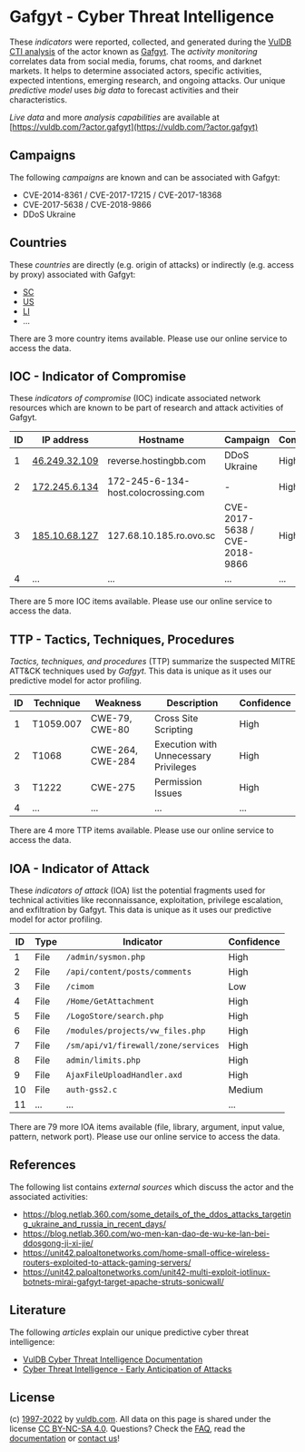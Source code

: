 # Gafgyt - Cyber Threat Intelligence

These _indicators_ were reported, collected, and generated during the [VulDB CTI analysis](https://vuldb.com/?kb.cti) of the actor known as [Gafgyt](https://vuldb.com/?actor.gafgyt). The _activity monitoring_ correlates data from social media, forums, chat rooms, and darknet markets. It helps to determine associated actors, specific activities, expected intentions, emerging research, and ongoing attacks. Our unique _predictive model_ uses _big data_ to forecast activities and their characteristics.

_Live data_ and more _analysis capabilities_ are available at [https://vuldb.com/?actor.gafgyt](https://vuldb.com/?actor.gafgyt)

## Campaigns

The following _campaigns_ are known and can be associated with Gafgyt:

* CVE-2014-8361 / CVE-2017-17215 / CVE-2017-18368
* CVE-2017-5638 / CVE-2018-9866
* DDoS Ukraine

## Countries

These _countries_ are directly (e.g. origin of attacks) or indirectly (e.g. access by proxy) associated with Gafgyt:

* [SC](https://vuldb.com/?country.sc)
* [US](https://vuldb.com/?country.us)
* [LI](https://vuldb.com/?country.li)
* ...

There are 3 more country items available. Please use our online service to access the data.

## IOC - Indicator of Compromise

These _indicators of compromise_ (IOC) indicate associated network resources which are known to be part of research and attack activities of Gafgyt.

ID | IP address | Hostname | Campaign | Confidence
-- | ---------- | -------- | -------- | ----------
1 | [46.249.32.109](https://vuldb.com/?ip.46.249.32.109) | reverse.hostingbb.com | DDoS Ukraine | High
2 | [172.245.6.134](https://vuldb.com/?ip.172.245.6.134) | 172-245-6-134-host.colocrossing.com | - | High
3 | [185.10.68.127](https://vuldb.com/?ip.185.10.68.127) | 127.68.10.185.ro.ovo.sc | CVE-2017-5638 / CVE-2018-9866 | High
4 | ... | ... | ... | ...

There are 5 more IOC items available. Please use our online service to access the data.

## TTP - Tactics, Techniques, Procedures

_Tactics, techniques, and procedures_ (TTP) summarize the suspected MITRE ATT&CK techniques used by _Gafgyt_. This data is unique as it uses our predictive model for actor profiling.

ID | Technique | Weakness | Description | Confidence
-- | --------- | -------- | ----------- | ----------
1 | T1059.007 | CWE-79, CWE-80 | Cross Site Scripting | High
2 | T1068 | CWE-264, CWE-284 | Execution with Unnecessary Privileges | High
3 | T1222 | CWE-275 | Permission Issues | High
4 | ... | ... | ... | ...

There are 4 more TTP items available. Please use our online service to access the data.

## IOA - Indicator of Attack

These _indicators of attack_ (IOA) list the potential fragments used for technical activities like reconnaissance, exploitation, privilege escalation, and exfiltration by Gafgyt. This data is unique as it uses our predictive model for actor profiling.

ID | Type | Indicator | Confidence
-- | ---- | --------- | ----------
1 | File | `/admin/sysmon.php` | High
2 | File | `/api/content/posts/comments` | High
3 | File | `/cimom` | Low
4 | File | `/Home/GetAttachment` | High
5 | File | `/LogoStore/search.php` | High
6 | File | `/modules/projects/vw_files.php` | High
7 | File | `/sm/api/v1/firewall/zone/services` | High
8 | File | `admin/limits.php` | High
9 | File | `AjaxFileUploadHandler.axd` | High
10 | File | `auth-gss2.c` | Medium
11 | ... | ... | ...

There are 79 more IOA items available (file, library, argument, input value, pattern, network port). Please use our online service to access the data.

## References

The following list contains _external sources_ which discuss the actor and the associated activities:

* https://blog.netlab.360.com/some_details_of_the_ddos_attacks_targeting_ukraine_and_russia_in_recent_days/
* https://blog.netlab.360.com/wo-men-kan-dao-de-wu-ke-lan-bei-ddosgong-ji-xi-jie/
* https://unit42.paloaltonetworks.com/home-small-office-wireless-routers-exploited-to-attack-gaming-servers/
* https://unit42.paloaltonetworks.com/unit42-multi-exploit-iotlinux-botnets-mirai-gafgyt-target-apache-struts-sonicwall/

## Literature

The following _articles_ explain our unique predictive cyber threat intelligence:

* [VulDB Cyber Threat Intelligence Documentation](https://vuldb.com/?kb.cti)
* [Cyber Threat Intelligence - Early Anticipation of Attacks](https://www.scip.ch/en/?labs.20201022)

## License

(c) [1997-2022](https://vuldb.com/?kb.changelog) by [vuldb.com](https://vuldb.com/?kb.about). All data on this page is shared under the license [CC BY-NC-SA 4.0](https://creativecommons.org/licenses/by-nc-sa/4.0/). Questions? Check the [FAQ](https://vuldb.com/?kb.faq), read the [documentation](https://vuldb.com/?kb) or [contact us](https://vuldb.com/?contact)!
